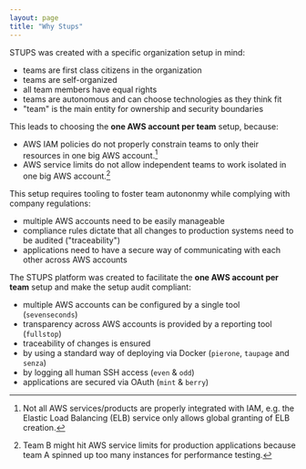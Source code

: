 ```yaml
---
layout: page
title: "Why Stups"
---
```


STUPS was created with a specific organization setup in mind:

* teams are first class citizens in the organization
* teams are self-organized
* all team members have equal rights
* teams are autonomous and can choose technologies as they think fit
* "team" is the main entity for ownership and security boundaries

This leads to choosing the **one AWS account per team** setup, because:

* AWS IAM policies do not properly constrain teams to only their resources in one big AWS account.[^1]
* AWS service limits do not allow independent teams to work isolated in one big AWS account.[^2]

This setup requires tooling to foster team autononmy while complying with company regulations:

* multiple AWS accounts need to be easily manageable
* compliance rules dictate that all changes to production systems need to be audited ("traceability")
* applications need to have a secure way of communicating with each other across AWS accounts

The STUPS platform was created to facilitate the **one AWS account per team** setup and make the setup audit compliant:

* multiple AWS accounts can be configured by a single tool (`sevenseconds`)
* transparency across AWS accounts is provided by a reporting tool (`fullstop`)
* traceability of changes is ensured
 * by using a standard way of deploying via Docker (`pierone`, `taupage` and `senza`)
 * by logging all human SSH access (`even` & `odd`)
* applications are secured via OAuth (`mint` & `berry`)




[^1]: Not all AWS services/products are properly integrated with IAM, e.g. the Elastic Load Balancing (ELB) service only allows global granting of ELB creation.
[^2]: Team B might hit AWS service limits for production applications because team A spinned up too many instances for performance testing.